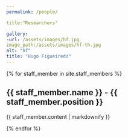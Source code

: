 ```yaml
---
permalink: /people/

title:"Researchers"

gallery:
-url: /assets/images/hf.jpg
image_path:/assets/images/hf-th.jpg
alt: "hf"
title: "Hugo Figueiredo"
---
```


{% for staff_member in site.staff_members %}
  <h2>{{ staff_member.name }} - {{ staff_member.position }}</h2>
  <p>{{ staff_member.content | markdownify }}</p>
{% endfor %}

